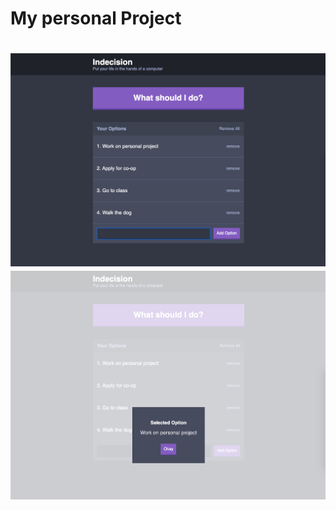 
<h1> My personal Project <h1>


![start](Screen_shot_personal_project.png)
![start](Screen_shot_personal_project2.png)
